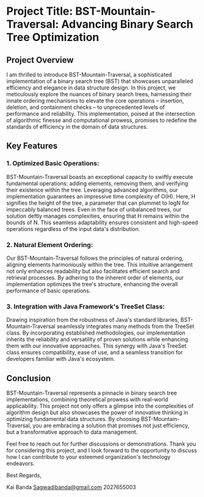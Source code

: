 # Project Title: BST-Mountain-Traversal: Advancing Binary Search Tree Optimization

## Project Overview

I am thrilled to introduce BST-Mountain-Traversal, a sophisticated implementation of a binary search tree (BST) that showcases unparalleled efficiency and elegance in data structure design. In this project, we meticulously explore the nuances of binary search trees, harnessing their innate ordering mechanisms to elevate the core operations – insertion, deletion, and containment checks – to unprecedented levels of performance and reliability. This implementation, poised at the intersection of algorithmic finesse and computational prowess, promises to redefine the standards of efficiency in the domain of data structures.

## Key Features

### 1. **Optimized Basic Operations:**
   BST-Mountain-Traversal boasts an exceptional capacity to swiftly execute fundamental operations: adding elements, removing them, and verifying their existence within the tree. Leveraging advanced algorithms, our implementation guarantees an impressive time complexity of O(H). Here, H signifies the height of the tree, a parameter that can plummet to logN for impeccably balanced trees. Even in the face of unbalanced trees, our solution deftly manages complexities, ensuring that H remains within the bounds of N. This seamless adaptability ensures consistent and high-speed operations regardless of the input data's distribution.

### 2. **Natural Element Ordering:**
   Our BST-Mountain-Traversal follows the principles of natural ordering, aligning elements harmoniously within the tree. This intuitive arrangement not only enhances readability but also facilitates efficient search and retrieval processes. By adhering to the inherent order of elements, our implementation optimizes the tree's structure, enhancing the overall performance of basic operations.

### 3. **Integration with Java Framework's TreeSet Class:**
   Drawing inspiration from the robustness of Java's standard libraries, BST-Mountain-Traversal seamlessly integrates many methods from the TreeSet class. By incorporating established methodologies, our implementation inherits the reliability and versatility of proven solutions while enhancing them with our innovative approaches. This synergy with Java's TreeSet class ensures compatibility, ease of use, and a seamless transition for developers familiar with Java's ecosystem.

## Conclusion

BST-Mountain-Traversal represents a pinnacle in binary search tree implementations, combining theoretical prowess with real-world applicability. This project not only offers a glimpse into the complexities of algorithm design but also showcases the power of innovative thinking in optimizing fundamental data structures. By choosing BST-Mountain-Traversal, you are embracing a solution that promises not just efficiency, but a transformative approach to data management.

Feel free to reach out for further discussions or demonstrations. Thank you for considering this project, and I look forward to the opportunity to discuss how I can contribute to your esteemed organization's technology endeavors.

Best Regards,

Kai Banda
Sagwadibanda@gmail.com
2027655003
